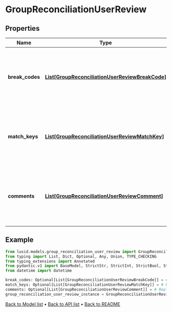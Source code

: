 # GroupReconciliationUserReview

## Properties
Name | Type | Description | Notes
------------ | ------------- | ------------- | -------------
**break_codes** | [**List[GroupReconciliationUserReviewBreakCode]**](GroupReconciliationUserReviewBreakCode.md) | A list of break codes shared between the reconciliation runs of the same run instance and result hash. | [optional] 
**match_keys** | [**List[GroupReconciliationUserReviewMatchKey]**](GroupReconciliationUserReviewMatchKey.md) | A list of match keys shared between the reconciliation runs of the same run instance and result hash. | [optional] 
**comments** | [**List[GroupReconciliationUserReviewComment]**](GroupReconciliationUserReviewComment.md) | A list of comments shared between the reconciliation runs of the same run instance and result hash. | [optional] 
## Example

```python
from lusid.models.group_reconciliation_user_review import GroupReconciliationUserReview
from typing import List, Dict, Optional, Any, Union, TYPE_CHECKING
from typing_extensions import Annotated
from pydantic.v1 import BaseModel, StrictStr, StrictInt, StrictBool, StrictFloat, StrictBytes, Field, validator, ValidationError, conlist, constr
from datetime import datetime

break_codes: Optional[List[GroupReconciliationUserReviewBreakCode]] = # Replace with your value
match_keys: Optional[List[GroupReconciliationUserReviewMatchKey]] = # Replace with your value
comments: Optional[List[GroupReconciliationUserReviewComment]] = # Replace with your value
group_reconciliation_user_review_instance = GroupReconciliationUserReview(break_codes=break_codes, match_keys=match_keys, comments=comments)

```

[Back to Model list](../README.md#documentation-for-models) &#8226; [Back to API list](../README.md#documentation-for-api-endpoints) &#8226; [Back to README](../README.md)

